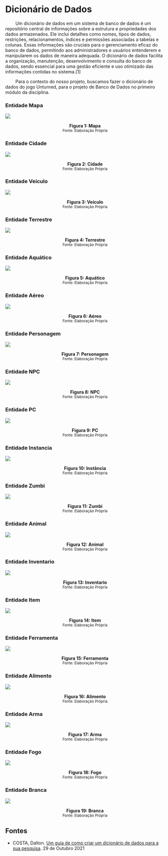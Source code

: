 # Dicionário de Dados

&emsp;&emsp; Um dicionário de dados em um sistema de banco de dados é um repositório central de informações sobre a estrutura e propriedades dos dados armazenados. Ele inclui detalhes como nomes, tipos de dados, restrições, relacionamentos, índices e permissões associadas a tabelas e colunas. Essas informações são cruciais para o gerenciamento eficaz do banco de dados, permitindo aos administradores e usuários entenderem e manipularem os dados de maneira adequada. O dicionário de dados facilita a organização, manutenção, desenvolvimento e consulta do banco de dados, sendo essencial para uma gestão eficiente e uso otimizado das informações contidas no sistema.[1]

&emsp;&emsp; Para o contexto do nosso projeto, buscamos fazer o dicionário de dados do jogo Unturned, para o projeto de Banco de Dados no primeiro módulo da disciplina.

### Entidade Mapa

![](../assets/DicionarioDados/Mapa.png)
<figcaption align='center'>
    <b>Figura 1: Mapa </b>
    <br><small>Fonte: Elaboração Própria</small>
</figcaption> </center>


### Entidade Cidade

![](../assets/DicionarioDados/Cidade.png)
<figcaption align='center'>
    <b>Figura 2: Cidade </b>
    <br><small>Fonte: Elaboração Própria</small>
</figcaption> </center>

### Entidade Veículo

![](../assets/DicionarioDados/Veiculo.png)
<figcaption align='center'>
    <b>Figura 3: Veículo </b>
    <br><small>Fonte: Elaboração Própria</small>
</figcaption> </center>

### Entidade Terrestre

![](../assets/DicionarioDados/Terrestre.png)
<figcaption align='center'>
    <b>Figura 4: Terrestre </b>
    <br><small>Fonte: Elaboração Própria</small>
</figcaption> </center>

### Entidade Aquático

![](../assets/DicionarioDados/Aquatico.png)
<figcaption align='center'>
    <b>Figura 5: Aquático </b>
    <br><small>Fonte: Elaboração Própria</small>
</figcaption> </center>

### Entidade Aéreo

![](../assets/DicionarioDados/Aereo.png)
<figcaption align='center'>
    <b>Figura 6: Aéreo </b>
    <br><small>Fonte: Elaboração Própria</small>
</figcaption> </center>

### Entidade Personagem
![](../assets/DicionarioDados/Personagem.png)
<figcaption align='center'>
    <b>Figura 7: Personagem </b>
    <br><small>Fonte: Elaboração Própria</small>
</figcaption> </center>

### Entidade NPC

![](../assets/DicionarioDados/NPC.png)
<figcaption align='center'>
    <b>Figura 8: NPC </b>
    <br><small>Fonte: Elaboração Própria</small>
</figcaption> </center>

### Entidade PC

![](../assets/DicionarioDados/PC.png)
<figcaption align='center'>
    <b>Figura 9: PC </b>
    <br><small>Fonte: Elaboração Própria</small>
</figcaption> </center>

### Entidade Instancia

![](../assets/DicionarioDados/Instancia.png)
<figcaption align='center'>
    <b>Figura 10: Instância </b>
    <br><small>Fonte: Elaboração Própria</small>
</figcaption> </center>

### Entidade Zumbi

![](../assets/DicionarioDados/Zumbi.png)

<figcaption align='center'>
    <b>Figura 11: Zumbi </b>
    <br><small>Fonte: Elaboração Própria</small>
</figcaption> </center>


### Entidade Animal

![](../assets/DicionarioDados/Animal.png)
<figcaption align='center'>
    <b>Figura 12: Animal </b>
    <br><small>Fonte: Elaboração Própria</small>
</figcaption> </center>


### Entidade Inventario
![](../assets/DicionarioDados/Inventario.png)
<figcaption align='center'>
    <b>Figura 13: Inventario </b>
    <br><small>Fonte: Elaboração Própria</small>
</figcaption> </center>

### Entidade Item
![](../assets/DicionarioDados/Item.png)
<figcaption align='center'>
    <b>Figura 14: Item </b>
    <br><small>Fonte: Elaboração Própria</small>
</figcaption> </center>

### Entidade Ferramenta
![](../assets/DicionarioDados/Ferramenta.png)
<figcaption align='center'>
    <b>Figura 15: Ferramenta </b>
    <br><small>Fonte: Elaboração Própria</small>
</figcaption> </center>


### Entidade Alimento
![](../assets/DicionarioDados/Alimento.png)
<figcaption align='center'>
    <b>Figura 16: Alimento </b>
    <br><small>Fonte: Elaboração Própria</small>
</figcaption> </center>

### Entidade Arma
![](../assets/DicionarioDados/Arma.png)
<figcaption align='center'>
    <b>Figura 17: Arma </b>
    <br><small>Fonte: Elaboração Própria</small>
</figcaption> </center>

### Entidade Fogo
![](../assets/DicionarioDados/Fogo.png)
<figcaption align='center'>
    <b>Figura 18: Fogo </b>
    <br><small>Fonte: Elaboração Própria</small>
</figcaption> </center>

### Entidade Branca
![](../assets/DicionarioDados/Branca.png)
<figcaption align='center'>
    <b>Figura 19: Branca </b>
    <br><small>Fonte: Elaboração Própria</small>
</figcaption> </center>


## Fontes
- COSTA, Dalton. [Um guia de como criar um dicionário de dados para a sua pesquisa](https://medium.com/psicodata/dicionario-de-dados-ac3ce726c34b). 29 de Outubro 2021

